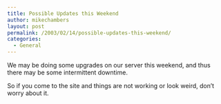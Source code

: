 ```yaml
---
title: Possible Updates this Weekend
author: mikechambers
layout: post
permalink: /2003/02/14/possible-updates-this-weekend/
categories:
  - General
---
```



We may be doing some upgrades on our server this weekend, and thus there may be some intermittent downtime.

So if you come to the site and things are not working or look weird, don&#8217;t worry about it.
